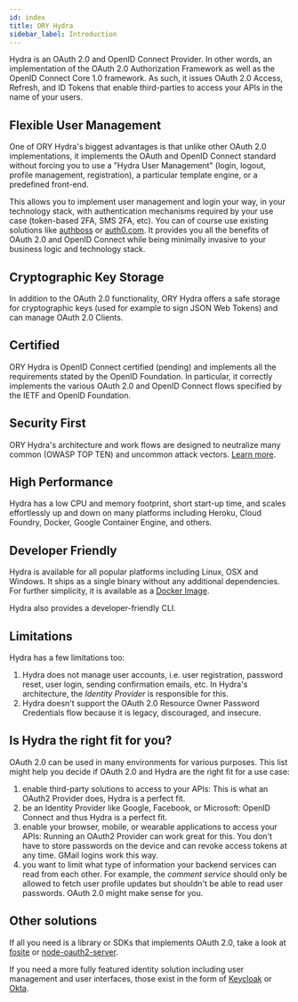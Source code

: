 ```yaml
---
id: index
title: ORY Hydra
sidebar_label: Introduction
---
```


Hydra is an OAuth 2.0 and OpenID Connect Provider. In other words, an
implementation of the OAuth 2.0 Authorization Framework as well as the OpenID
Connect Core 1.0 framework. As such, it issues OAuth 2.0 Access, Refresh, and ID
Tokens that enable third-parties to access your APIs in the name of your users.

## Flexible User Management

One of ORY Hydra's biggest advantages is that unlike other OAuth 2.0
implementations, it implements the OAuth and OpenID Connect standard without
forcing you to use a "Hydra User Management" (login, logout, profile management,
registration), a particular template engine, or a predefined front-end.

This allows you to implement user management and login your way, in your
technology stack, with authentication mechanisms required by your use case
(token-based 2FA, SMS 2FA, etc). You can of course use existing solutions like
[authboss](https://github.com/go-authboss/authboss) or
[auth0.com](https://auth0.com/). It provides you all the benefits of OAuth 2.0
and OpenID Connect while being minimally invasive to your business logic
and technology stack.

## Cryptographic Key Storage

In addition to the OAuth 2.0 functionality, ORY Hydra offers a safe storage for
cryptographic keys (used for example to sign JSON Web Tokens) and can manage
OAuth 2.0 Clients.

## Certified

ORY Hydra is OpenID Connect certified (pending) and implements all the
requirements stated by the OpenID Foundation. In particular, it correctly
implements the various OAuth 2.0 and OpenID Connect flows specified by the IETF
and OpenID Foundation.

## Security First

ORY Hydra's architecture and work flows are designed to neutralize many common
(OWASP TOP TEN) and uncommon attack vectors.
[Learn more](https://www.ory.sh/docs/guides/master/hydra/5-security/).

## High Performance

Hydra has a low CPU and memory footprint, short start-up time, and scales
effortlessly up and down on many platforms including Heroku, Cloud Foundry,
Docker, Google Container Engine, and others.

## Developer Friendly

Hydra is available for all popular platforms including Linux, OSX and Windows.
It ships as a single binary without any additional dependencies. For further
simplicity, it is available as a
[Docker Image](https://hub.docker.com/r/oryd/hydra/).

Hydra also provides a developer-friendly CLI.

## Limitations

Hydra has a few limitations too:

1. Hydra does not manage user accounts, i.e. user registration, password reset,
   user login, sending confirmation emails, etc. In Hydra's architecture, the
   _Identity Provider_ is responsible for this.
2. Hydra doesn't support the OAuth 2.0 Resource Owner Password Credentials flow
   because it is legacy, discouraged, and insecure.

## Is Hydra the right fit for you?

OAuth 2.0 can be used in many environments for various purposes. This list might
help you decide if OAuth 2.0 and Hydra are the right fit for a use case:

1. enable third-party solutions to access to your APIs: This is what an OAuth2
   Provider does, Hydra is a perfect fit.
2. be an Identity Provider like Google, Facebook, or Microsoft: OpenID Connect
   and thus Hydra is a perfect fit.
3. enable your browser, mobile, or wearable applications to access your APIs:
   Running an OAuth2 Provider can work great for this. You don't have to store
   passwords on the device and can revoke access tokens at any time. GMail
   logins work this way.
4. you want to limit what type of information your backend services can read
   from each other. For example, the _comment service_ should only be allowed to
   fetch user profile updates but shouldn't be able to read user passwords.
   OAuth 2.0 might make sense for you.

## Other solutions

If all you need is a library or SDKs that implements OAuth 2.0, take a look at
[fosite](https://github.com/ory/fosite) or
[node-oauth2-server](https://github.com/oauthjs/node-oauth2-server).

If you need a more fully featured identity solution including user management
and user interfaces, those exist in the form of
[Keycloak](https://www.keycloak.org) or [Okta](https://www.okta.com).
